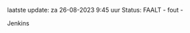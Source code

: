 laatste update: 
za 26-08-2023  9:45   uur 
Status: FAALT - fout - 
<div class="service R">Jenkins</div>